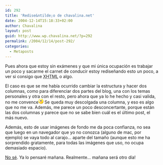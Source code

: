 ```yaml
---
id: 292
title: 'Redise&ntilde;o de chavalina.net'
date: 2004-12-14T15:18:33+02:00
author: Chavalina
layout: post
guid: http://www.wp.chavalina.net/?p=292
permalink: /2004/12/14/post-292/
categories:
  - Metaposts
---
```

Pues ahora que estoy sin ex&aacute;menes y que mi &uacute;nica ocupaci&oacute;n es trabajar un poco y sacarme el carnet de conducir estoy redise&ntilde;ando esto un poco, a ver si consigo que <acronym title="eXtended HyperText Markup Language">XHTML</acronym> o algo.

El caso es que se me hab&iacute;a ocurrido cambiar la estructura y hacer dos columnas, como para diferenciar dos partes del blog, una con los temas personales y otra con el resto, pero ahora que ya lo he hecho y casi valida, no me convence![emo](/imagenes/emoticonos/triste.gif) Se queda muy descolgada una columna, y eso es algo que no me va. Adem&aacute;s, me parece un poco desconcertante, porque est&aacute;n las dos columnas y parece que no se sabe bien cu&aacute;l es el &uacute;ltimo post, el m&aacute;s nuevo.

Adem&aacute;s, esto de usar im&aacute;genes de fondo me da poca confianza, no sea que luego en un navegador que yo no conozca (alguno de mac, por ejemplo) se vaya todo al carajo&#8230; aparte del tama&ntilde;o (aunque esto me ha sorprendido gratamente, para todas las im&aacute;genes que uso, no ocupa demasiado espacio).

<a href="http://www.chavalina.net/imagenes/estilos/old/6.jpg" target="_blank">No s&eacute;</a>. Ya lo pensar&eacute; ma&ntilde;ana. Realmente&#8230; ma&ntilde;ana ser&aacute; otro d&iacute;a!